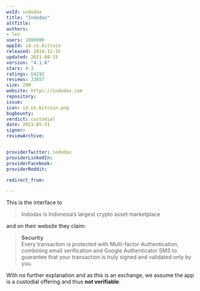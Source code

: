 ```yaml
---
wsId: indodax
title: "Indodax"
altTitle: 
authors:
- leo
users: 1000000
appId: id.co.bitcoin
released: 2014-12-15
updated: 2021-08-15
version: "4.1.8"
stars: 4.3
ratings: 64292
reviews: 33857
size: 29M
website: https://indodax.com
repository: 
issue: 
icon: id.co.bitcoin.png
bugbounty: 
verdict: custodial
date: 2021-05-31
signer: 
reviewArchive:


providerTwitter: indodax
providerLinkedIn: 
providerFacebook: 
providerReddit: 

redirect_from:

---
```



This is the interface to

> Indodax is Indonesia’s largest crypto asset marketplace

and on their website they claim:

> **Security**<br>
  Every transaction is protected with Multi-factor Authentication, combining
  email verification and Google Authenticator SMS to guarantee that your
  transaction is truly signed and validated only by you.

With no further explanation and as this is an exchange, we assume the app is a
custodial offering and thus **not verifiable**.